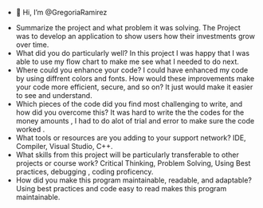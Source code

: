 - 👋 Hi, I’m @GregoriaRamirez
* Summarize the project and what problem it was solving. The Project was to develop an application to show users how their investments grow over time. 
* What did you do particularly well? In this project I was happy that I was able to use my flow chart to make me see what I needed to do next.
* Where could you enhance your code? I could have enhanced my code by using diffrent colors and fonts. How would these improvements make your code more efficient, secure, and so on? It just would make it easier to see and understand. 
* Which pieces of the code did you find most challenging to write, and how did you overcome this? It was hard to write the the codes for the money amounts , I had to do alot of trial and error to make sure the code worked .
* What tools or resources are you adding to your support network? IDE, Compiler, Visual Studio, C++.
* What skills from this project will be particularly transferable to other projects or course work? Critical Thinking, Problem Solving, Using Best practices, debugging , coding proficency.
* How did you make this program maintainable, readable, and adaptable? Using best practices and code easy to read makes this program maintainable. 

<!---
GregoriaRamirez/GregoriaRamirez is a ✨ special ✨ repository because its `README.md` (this file) appears on your GitHub profile.
You can click the Preview link to take a look at your changes.
--->
